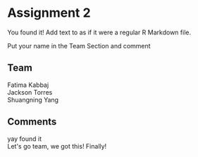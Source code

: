 # Assignment 2

You found it!  Add text to as if it were a regular R Markdown file.

Put your name in the Team Section and comment

## Team
Fatima Kabbaj
<br/>Jackson Torres
<br/>Shuangning Yang

## Comments
yay found it
<br/>Let's go team, we got this!
Finally!

